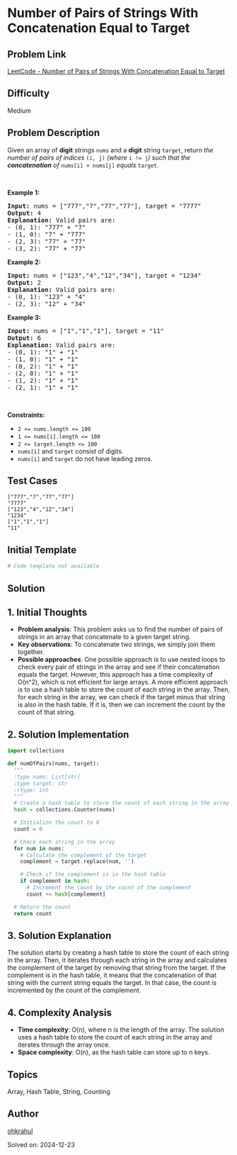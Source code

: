 # Number of Pairs of Strings With Concatenation Equal to Target

## Problem Link
[LeetCode - Number of Pairs of Strings With Concatenation Equal to Target](https://leetcode.com/problems/number-of-pairs-of-strings-with-concatenation-equal-to-target/)

## Difficulty
Medium

## Problem Description
<p>Given an array of <strong>digit</strong> strings <code>nums</code> and a <strong>digit</strong> string <code>target</code>, return <em>the number of pairs of indices </em><code>(i, j)</code><em> (where </em><code>i != j</code><em>) such that the <strong>concatenation</strong> of </em><code>nums[i] + nums[j]</code><em> equals </em><code>target</code>.</p>

<p>&nbsp;</p>
<p><strong class="example">Example 1:</strong></p>

<pre>
<strong>Input:</strong> nums = [&quot;777&quot;,&quot;7&quot;,&quot;77&quot;,&quot;77&quot;], target = &quot;7777&quot;
<strong>Output:</strong> 4
<strong>Explanation:</strong> Valid pairs are:
- (0, 1): &quot;777&quot; + &quot;7&quot;
- (1, 0): &quot;7&quot; + &quot;777&quot;
- (2, 3): &quot;77&quot; + &quot;77&quot;
- (3, 2): &quot;77&quot; + &quot;77&quot;
</pre>

<p><strong class="example">Example 2:</strong></p>

<pre>
<strong>Input:</strong> nums = [&quot;123&quot;,&quot;4&quot;,&quot;12&quot;,&quot;34&quot;], target = &quot;1234&quot;
<strong>Output:</strong> 2
<strong>Explanation:</strong> Valid pairs are:
- (0, 1): &quot;123&quot; + &quot;4&quot;
- (2, 3): &quot;12&quot; + &quot;34&quot;
</pre>

<p><strong class="example">Example 3:</strong></p>

<pre>
<strong>Input:</strong> nums = [&quot;1&quot;,&quot;1&quot;,&quot;1&quot;], target = &quot;11&quot;
<strong>Output:</strong> 6
<strong>Explanation:</strong> Valid pairs are:
- (0, 1): &quot;1&quot; + &quot;1&quot;
- (1, 0): &quot;1&quot; + &quot;1&quot;
- (0, 2): &quot;1&quot; + &quot;1&quot;
- (2, 0): &quot;1&quot; + &quot;1&quot;
- (1, 2): &quot;1&quot; + &quot;1&quot;
- (2, 1): &quot;1&quot; + &quot;1&quot;
</pre>

<p>&nbsp;</p>
<p><strong>Constraints:</strong></p>

<ul>
	<li><code>2 &lt;= nums.length &lt;= 100</code></li>
	<li><code>1 &lt;= nums[i].length &lt;= 100</code></li>
	<li><code>2 &lt;= target.length &lt;= 100</code></li>
	<li><code>nums[i]</code> and <code>target</code> consist of digits.</li>
	<li><code>nums[i]</code> and <code>target</code> do not have leading zeros.</li>
</ul>


## Test Cases
```
["777","7","77","77"]
"7777"
["123","4","12","34"]
"1234"
["1","1","1"]
"11"
```

## Initial Template
```python
# Code template not available
```

## Solution
## 1. Initial Thoughts

- **Problem analysis**: This problem asks us to find the number of pairs of strings in an array that concatenate to a given target string.
- **Key observations**: To concatenate two strings, we simply join them together.
- **Possible approaches**: One possible approach is to use nested loops to check every pair of strings in the array and see if their concatenation equals the target. However, this approach has a time complexity of O(n^2), which is not efficient for large arrays. A more efficient approach is to use a hash table to store the count of each string in the array. Then, for each string in the array, we can check if the target minus that string is also in the hash table. If it is, then we can increment the count by the count of that string.

## 2. Solution Implementation

```python
import collections

def numOfPairs(nums, target):
  """
  :type nums: List[str]
  :type target: str
  :rtype: int
  """
  # Create a hash table to store the count of each string in the array
  hash = collections.Counter(nums)

  # Initialize the count to 0
  count = 0

  # Check each string in the array
  for num in nums:
    # Calculate the complement of the target
    complement = target.replace(num, '')

    # Check if the complement is in the hash table
    if complement in hash:
      # Increment the count by the count of the complement
      count += hash[complement]

  # Return the count
  return count
```

## 3. Solution Explanation

The solution starts by creating a hash table to store the count of each string in the array. Then, it iterates through each string in the array and calculates the complement of the target by removing that string from the target. If the complement is in the hash table, it means that the concatenation of that string with the current string equals the target. In that case, the count is incremented by the count of the complement.

## 4. Complexity Analysis

- **Time complexity**: O(n), where n is the length of the array. The solution uses a hash table to store the count of each string in the array and iterates through the array once.
- **Space complexity**: O(n), as the hash table can store up to n keys.

## Topics
Array, Hash Table, String, Counting

## Author
[ohkrahul](https://github.com/ohkrahul)

Solved on: 2024-12-23
